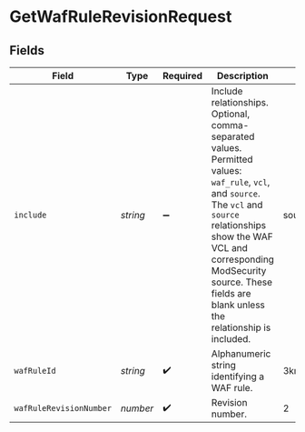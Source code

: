 # GetWafRuleRevisionRequest


## Fields

| Field                                                                                                                                                                                                                                                                | Type                                                                                                                                                                                                                                                                 | Required                                                                                                                                                                                                                                                             | Description                                                                                                                                                                                                                                                          | Example                                                                                                                                                                                                                                                              |
| -------------------------------------------------------------------------------------------------------------------------------------------------------------------------------------------------------------------------------------------------------------------- | -------------------------------------------------------------------------------------------------------------------------------------------------------------------------------------------------------------------------------------------------------------------- | -------------------------------------------------------------------------------------------------------------------------------------------------------------------------------------------------------------------------------------------------------------------- | -------------------------------------------------------------------------------------------------------------------------------------------------------------------------------------------------------------------------------------------------------------------- | -------------------------------------------------------------------------------------------------------------------------------------------------------------------------------------------------------------------------------------------------------------------- |
| `include`                                                                                                                                                                                                                                                            | *string*                                                                                                                                                                                                                                                             | :heavy_minus_sign:                                                                                                                                                                                                                                                   | Include relationships. Optional, comma-separated values. Permitted values: `waf_rule`, `vcl`, and `source`. The `vcl` and `source` relationships show the WAF VCL and corresponding ModSecurity source. These fields are blank unless the relationship is included.<br/> | source,vcl,waf_rule                                                                                                                                                                                                                                                  |
| `wafRuleId`                                                                                                                                                                                                                                                          | *string*                                                                                                                                                                                                                                                             | :heavy_check_mark:                                                                                                                                                                                                                                                   | Alphanumeric string identifying a WAF rule.                                                                                                                                                                                                                          | 3krg2uUGZzb2W9Euo4moOR                                                                                                                                                                                                                                               |
| `wafRuleRevisionNumber`                                                                                                                                                                                                                                              | *number*                                                                                                                                                                                                                                                             | :heavy_check_mark:                                                                                                                                                                                                                                                   | Revision number.                                                                                                                                                                                                                                                     | 2                                                                                                                                                                                                                                                                    |